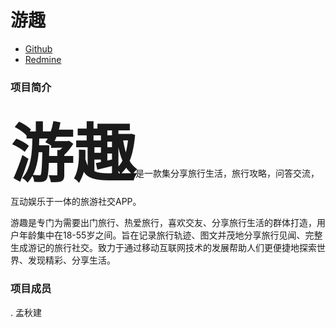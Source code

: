 # 游趣
<ul>
  <li>
    <a href="https://github.com/mengqj/youqu">Github</a>
  </li>
  <li>
    <a href="http://10.7.1.5/projects/h5/wiki">Redmine</a>
  </li>
</ul>

### 项目简介
<strong style="font-size:100px;">游趣</strong>是一款集分享旅行生活，旅行攻略，问答交流，互动娱乐于一体的旅游社交APP。

游趣是专门为需要出门旅行、热爱旅行，喜欢交友、分享旅行生活的群体打造，用户年龄集中在18-55岁之间。旨在记录旅行轨迹、图文并茂地分享旅行见闻、完整生成游记的旅行社交。致力于通过移动互联网技术的发展帮助人们更便捷地探索世界、发现精彩、分享生活。

### 项目成员
. 孟秋建
